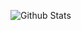 <!---
- 👋 Hi, I’m @sgr997
- 👀 I’m interested in ...
- 🌱 I’m currently learning ...
- 💞️ I’m looking to collaborate on ...
- 📫 How to reach me ...
--->

<!---
sgr997/sgr997 is a ✨ special ✨ repository because its `README.md` (this file) appears on your GitHub profile.
You can click the Preview link to take a look at your changes.
--->
![Github Stats](https://github-readme-stats.vercel.app/api?username=sgr997&show_icons=true&title_color=fff&icon_color=79ff97&text_color=9f9f9f&bg_color=151515&hide=["contribs"])
